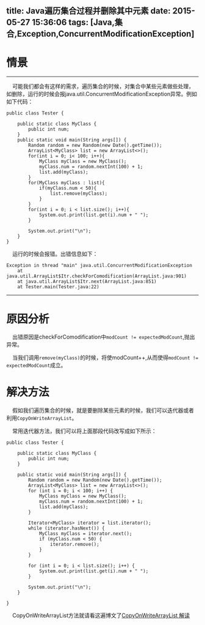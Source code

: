 title: Java遍历集合过程并删除其中元素
date: 2015-05-27 15:36:06
tags: [Java,集合,Exception,ConcurrentModificationException]
---
# 情景
---
&nbsp;&nbsp;&nbsp;&nbsp;可能我们都会有这样的需求，遍历集合的时候，对集合中某些元素做些处理，如删除，运行的时候会报java.util.ConcurrentModificationException异常。例如如下代码：

    public class Tester {
	
		public static class MyClass {
			public int num;
		}
		public static void main(String args[]) {
			Random random = new Random(new Date().getTime());
			ArrayList<MyClass> list = new ArrayList<>();
			for(int i = 0; i< 100; i++){
				MyClass myClass = new MyClass();
				myClass.num = random.nextInt(100) + 1;
				list.add(myClass);
			}
			for(MyClass myClass : list){
				if(myClass.num < 50){
					list.remove(myClass);
				}
			}
			for(int i = 0; i < list.size(); i++){
				System.out.print(list.get(i).num + " ");
			}
	
	        System.out.print("\n");
		}
	}

&nbsp;&nbsp;&nbsp;&nbsp;运行的时候会报错。出错信息如下：

	Exception in thread "main" java.util.ConcurrentModificationException
		at java.util.ArrayList$Itr.checkForComodification(ArrayList.java:901)
		at java.util.ArrayList$Itr.next(ArrayList.java:851)
		at Tester.main(Tester.java:22)

---
# 原因分析
&nbsp;&nbsp;&nbsp;&nbsp;出错原因是checkForComodification中`modCount != expectedModCount`,抛出异常。

&nbsp;&nbsp;&nbsp;&nbsp;当我们调用`remove(myClass)`的时候，将使modCount++,从而使得`modCount != expectedModCount`成立。

# 解决方法
&nbsp;&nbsp;&nbsp;&nbsp;假如我们遍历集合的时候，就是要删除某些元素的时候，我们可以迭代器或者利用`CopyOnWriteArrayList`。

&nbsp;&nbsp;&nbsp;&nbsp;常用迭代器方法，我们可以将上面那段代码改写成如下所示：

	public class Tester {
	
		public static class MyClass {
			public int num;
		}
	
		public static void main(String args[]) {
			Random random = new Random(new Date().getTime());
			ArrayList<MyClass> list = new ArrayList<>();
			for (int i = 0; i < 100; i++) {
				MyClass myClass = new MyClass();
				myClass.num = random.nextInt(100) + 1;
				list.add(myClass);
			}
	
			Iterator<MyClass> iterator = list.iterator();
			while (iterator.hasNext()) {
				MyClass myClass = iterator.next();
				if (myClass.num < 50) {
					iterator.remove();
				}
			}
	
			for (int i = 0; i < list.size(); i++) {
				System.out.print(list.get(i).num + " ");
			}
	
			System.out.print("\n");
		}
	
	}

&nbsp;&nbsp;&nbsp;&nbsp;CopyOnWriteArrayList方法就请看这遍博文了[CopyOnWriteArrayList 解读](http://caoyaojun1988-163-com.iteye.com/blog/1754686)
